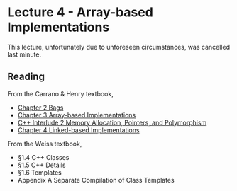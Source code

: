 # Lecture 4 - Array-based Implementations

This lecture, unfortunately due to unforeseen circumstances, was cancelled
last minute.

## Reading

From the Carrano & Henry textbook,

* [Chapter 2 Bags](https://msu.vitalsource.com/reader/books/9780138122782/epubcfi/6/62%5B%3Bvnd.vst.idref%3DP7001018341000000000000000000CEA%5D!/4/2%5BP7001018341000000000000000000CEA%5D/2/2%5BP7001018341000000000000000000CEB%5D/7:0%5B%2CBag%5D)
* [Chapter 3 Array-based Implementations](https://msu.vitalsource.com/reader/books/9780138122782/epubcfi/6/74%5B%3Bvnd.vst.idref%3DP7001018341000000000000000000EC1%5D!/4/2%5BP7001018341000000000000000000EC1%5D/2/2%5BP7001018341000000000000000000EC2%5D/7:0%5B%2C%20Ar%5D)
* [C++ Interlude 2 Memory Allocation, Pointers, and Polymorphism](https://msu.vitalsource.com/reader/books/9780138122782/epubcfi/6/90%5B%3Bvnd.vst.idref%3DP7001018341000000000000000001181%5D!/4/2%5BP7001018341000000000000000001181%5D/2/2%5BP7001018341000000000000000001182%5D/7:0%5B%2C%20Me%5D)
* [Chapter 4 Linked-based Implementations](https://msu.vitalsource.com/reader/books/9780138122782/epubcfi/6/108%5B%3Bvnd.vst.idref%3DP7001018341000000000000000001451%5D!/4/2%5BP7001018341000000000000000001451%5D/2/2%5BP7001018341000000000000000001452%5D/7:0%5B%2CLin%5D)

From the Weiss textbook,

* &sect;1.4 C++ Classes
* &sect;1.5 C++ Details
* &sect;1.6 Templates
* Appendix A Separate Compilation of Class Templates
